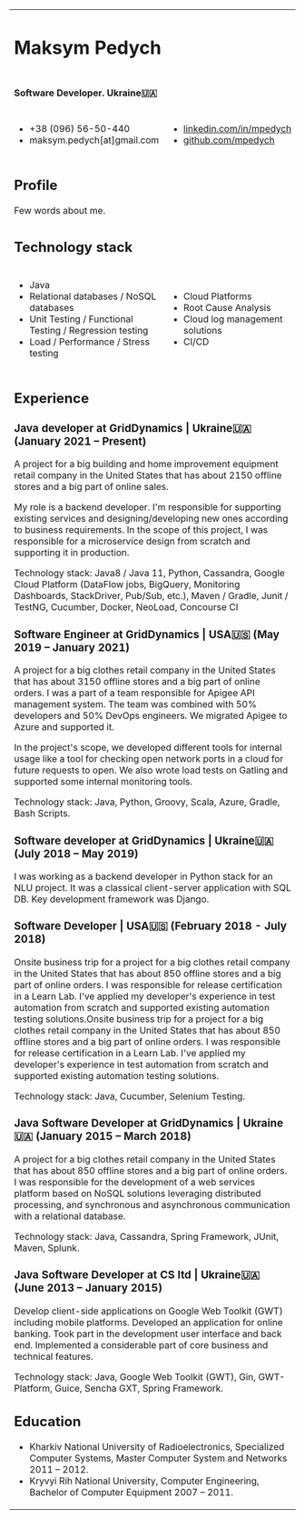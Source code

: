 <table>
    <tbody>
    <tr>
        <td colspan="4"><h1>Maksym Pedych</h1></td>
    </tr>
    <tr>
        <td colspan="4"><h4>Software Developer. Ukraine🇺🇦</h4></td>
    </tr>
    <tr>
        <td colspan="2">
            <ul>
                <li>+38 (096) 56-50-440</li>
                <li>maksym.pedych[at]gmail.com</li>
            </ul>
        </td>
        <td colspan="2">
            <ul>
                <li><a href="https://linkedin.com/in/mpedych">linkedin.com/in/mpedych</a></li>
                <li><a href="https://github.com/mpedych">github.com/mpedych</a></li>
            </ul>
        </td>
    </tr>
        <tr>
        <td colspan="4">
            <div>
                <h2>Profile</h2>
                Few words about me.
            </div>
        </td>
    </tr>
    <tr>
        <td colspan="4"><h2>Technology stack</h2></td>
    </tr>
    <tr>
        <td colspan="2">
            <ul>
                <li>Java</li>
                <li>Relational databases / NoSQL databases</li>
                <li>Unit Testing / Functional Testing / Regression testing</li>
                <li>Load / Performance / Stress testing</li>
            </ul>
        </td>
        <td colspan="2">
            <ul>
                <li>Cloud Platforms</li>
                <li>Root Cause Analysis</li>
                <li>Cloud log management solutions</li>
                <li>CI/CD</li>
            </ul>
        </td>
    </tr>
    <tr>
        <td colspan="4">
            <div>
                <h2>Experience</h2>
                <h3>Java developer at GridDynamics | Ukraine🇺🇦 (January 2021 – Present)</h3>
                <p>
                    A project for a big building and home improvement equipment retail company in the United States that has about 2150 offline stores and a big part of online sales.

My role is a backend developer. I'm responsible for supporting existing services and designing/developing new ones according to business requirements. In the scope of this project, I was responsible for a microservice design from scratch and supporting it in production.
                </p>
                <p>
             Technology stack: Java8 / Java 11, Python, Cassandra, Google Cloud Platform (DataFlow jobs, BigQuery, Monitoring Dashboards, StackDriver, Pub/Sub, etc.), Maven / Gradle, Junit / TestNG, Cucumber, Docker, NeoLoad, Concourse CI       
                </p>
                <h3>Software Engineer at GridDynamics | USA🇺🇸 (May 2019 – January 2021)</h3>
                <p>
                    A project for a big clothes retail company in the United States that has about 3150 offline stores and a big part of online orders.
I was a part of a team responsible for Apigee API management system. The team was combined with 50% developers and 50% DevOps engineers. We migrated Apigee to Azure and supported it. 

In the project's scope, we developed different tools for internal usage like a tool for checking open network ports in a cloud for future requests to open. We also wrote load tests on Gatling and supported some internal monitoring tools.
                </p>
            <p>
            <p>
                Technology stack: Java, Python, Groovy, Scala, Azure, Gradle, Bash Scripts.  
            </p>
            </p>
                <h3>Software developer at GridDynamics | Ukraine🇺🇦 (July 2018 – May 2019)</h3>
                <p>
                    I was working as a backend developer in Python stack for an NLU project. It was a classical client-server application with SQL DB. Key development framework was Django.
                </p>
                <h3>Software Developer | USA🇺🇸 (February 2018 - July 2018)</h3>
                <p>
                    Onsite business trip for a project for a big clothes retail company in the United States that has about 850 offline stores and a big part of online orders. I was responsible for release certification in a Learn Lab. I've applied my developer's experience in test automation from scratch and supported existing automation testing solutions.Onsite business trip for a project for a big clothes retail company in the United States that has about 850 offline stores and a big part of online orders. I was responsible for release certification in a Learn Lab. I've applied my developer's experience in test automation from scratch and supported existing automation testing solutions.
                </p>
                <p>
                    Technology stack: Java, Cucumber, Selenium Testing.
                </p>
                <h3>Java Software Developer at GridDynamics | Ukraine🇺🇦 (January 2015 – March 2018)</h3>
                <p>
                    A project for a big clothes retail company in the United States that has about 850 offline stores and a big part of online orders. I was responsible for the development of a web services platform based on NoSQL solutions leveraging distributed processing, and synchronous and asynchronous communication with a relational database.
                </p>
                <p>
                    Technology stack: Java, Cassandra, Spring Framework, JUnit, Maven, Splunk.
                </p>
                <h3>Java Software Developer at CS ltd | Ukraine🇺🇦 (June 2013 – January 2015)</h3>
                <p>
                    Develop client-side applications on Google Web Toolkit (GWT) including mobile platforms. Developed an application for online banking. Took part in the development user interface and back end. Implemented a considerable part of core business and technical features.
                </p>
                <p>
                    Technology stack: Java, Google Web Toolkit (GWT), Gin, GWT-Platform, Guice, Sencha GXT, Spring Framework.
                </p>
                <h2>Education</h2>
                <ul>
                    <li>Kharkiv National University of Radioelectronics, Specialized Computer Systems, Master Computer System and Networks 2011 – 2012.</li>
                    <li>Kryvyi Rih National University, Computer Engineering, Bachelor of Computer Equipment 2007 – 2011.</li>
                </ul>
            </div>
        </td>
    </tr>
    </tbody>

</table>
